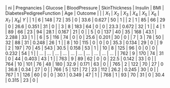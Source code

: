 | ni   | Pregnancies | Glucose | BloodPressure | SkinThickness | Insulin | BMI   | DiabetesPedigreeFunction | Age | Outcome |
|      | $X_1$        | $X_2$   | $X_3$         | $X_4$         | $X_5$   | $X_6$ | $X_7$                    | $X_8$| $Y$     |
| 1    | 6            | 148     | 72            | 35            | 0       | 33.6  | 0.627                    | 50  | 1       |
| 2    | 1            | 85      | 66            | 29            | 0       | 26.6  | 0.351                    | 31  | 0       |
| 3    | 8            | 183     | 64            | 0             | 0       | 23.3  | 0.672                    | 32  | 1       |
| 4    | 1            | 89      | 66            | 23            | 94      | 28.1  | 0.167                    | 21  | 0       |
| 5    | 0            | 137     | 40            | 35            | 168     | 43.1  | 2.288                    | 33  | 1       |
| 6    | 5            | 116     | 74            | 0             | 0       | 25.6  | 0.201                    | 30  | 0       |
| 7    | 3            | 78      | 50            | 32            | 88      | 31    | 0.248                    | 26  | 1       |
| 8    | 10           | 115     | 0             | 0             | 0       | 35.3  | 0.134                    | 29  | 0       |
| 9    | 2            | 197     | 70            | 45            | 543     | 30.5  | 0.158                    | 53  | 1       |
| 10   | 8            | 125     | 96            | 0             | 0       | 0     | 0.232                    | 54  | 1       |
| ...  | ...          | ...     | ...           | ...           | ...     | ...   | ...                      | ... | ...     |
| 762  | 9            | 170     | 74            | 31            | 0       | 44    | 0.403                    | 43  | 1       |
| 763  | 9            | 89      | 62            | 0             | 0       | 22.5  | 0.142                    | 33  | 0       |
| 764  | 10           | 101     | 76            | 48            | 180     | 32.9  | 0.171                    | 63  | 0       |
| 765  | 2            | 122     | 70            | 27            | 0       | 36.8  | 0.34                     | 27  | 0       |
| 766  | 5            | 121     | 72            | 23            | 112     | 26.2  | 0.245                    | 30  | 0       |
| 767  | 1            | 126     | 60            | 0             | 0       | 30.1  | 0.349                    | 47  | 1       |
| 768  | 1            | 93      | 70            | 31            | 0       | 30.4  | 0.315                    | 23  | 0       |
